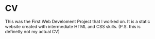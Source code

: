 # CV
This was the First Web Develoment Project that I worked on.
It is a static website created with intermediate HTML and CSS skills.
(P.S. this is definetly not my actual CV)
